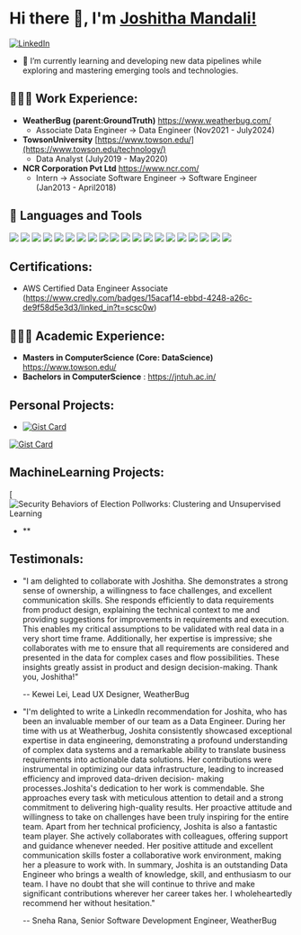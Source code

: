 
# Hi there 👋, I'm [Joshitha Mandali!](https://github.com/joshitha14/)
<a href="https://www.linkedin.com/in/joshithamandali/?locale=en_US" target="_blank">
    <img src="https://img.shields.io/badge/linkedin-%230077B5.svg?&style=for-the-badge&logo=linkedin&logoColor=white&color=071A2C" alt="LinkedIn"/>
</a>


 - 🌱 I’m currently learning and developing new data pipelines while exploring and mastering emerging tools and technologies.


## 👨🏽‍💻 Work Experience:
  - **WeatherBug (parent:GroundTruth)** https://www.weatherbug.com/
      - Associate Data Engineer -> Data Engineer (Nov2021 - July2024)
  - **TowsonUniversity** [https://www.towson.edu/](https://www.towson.edu/technology/)
      - Data Analyst (July2019 - May2020)
  - **NCR Corporation Pvt Ltd** https://www.ncr.com/
      - Intern -> Associate Software Engineer -> Software Engineer (Jan2013 - April2018)

## 💼 Languages and Tools
![](https://img.shields.io/badge/Python-3776AB?style=flat&logo=python&logoColor=white)
![](https://img.shields.io/badge/PostgreSQL-336791?style=flat&logo=postgresql&logoColor=white)
![](https://img.shields.io/badge/MySQL-4479A1?style=flat&logo=mysql&logoColor=white)
![](https://img.shields.io/badge/AWS-232F3E?style=flat&logo=amazon-aws&logoColor=white)
![](https://img.shields.io/badge/Google_Cloud-4285F4?style=flat&logo=google-cloud&logoColor=white)
![](https://img.shields.io/badge/Docker-2496ED?style=flat&logo=docker&logoColor=white)
![](https://img.shields.io/badge/Git-F05032?style=flat&logo=git&logoColor=white)
![](https://img.shields.io/badge/dbt-FF6F61?style=flat&logo=dbt&logoColor=white)
![](https://img.shields.io/badge/Spark-E25A1C?style=flat&logo=apache-spark&logoColor=white)
![](https://img.shields.io/badge/Databricks-FF3621?style=flat&logo=databricks&logoColor=white)
![](https://img.shields.io/badge/JavaScript-F7DF1E?style=flat&logo=javascript&logoColor=black)
![](https://img.shields.io/badge/Terraform-7B42BC?style=flat&logo=terraform&logoColor=white)
![](https://img.shields.io/badge/Kibana-005571?style=flat&logo=kibana&logoColor=white)
![](https://img.shields.io/badge/Machine_Learning-FF6F61?style=flat&logoColor=white)
![](https://img.shields.io/badge/SQL_Server-CC2927?style=flat&logo=microsoft-sql-server&logoColor=white)
![](https://img.shields.io/badge/Oracle_DB-F80000?style=flat&logo=oracle&logoColor=white)
![](https://img.shields.io/badge/Airflow-017CEE?style=flat&logo=apache-airflow&logoColor=white)
![](https://img.shields.io/badge/Looker-000000?style=flat&logo=looker&logoColor=white)
![](https://img.shields.io/badge/Power_BI-F2C811?style=flat&logo=microsoft-power-bi&logoColor=white)
![](https://img.shields.io/badge/Tableau-E97627?style=flat&logo=tableau&logoColor=white)

## Certifications:
  - AWS Certified Data Engineer Associate (https://www.credly.com/badges/15acaf14-ebbd-4248-a26c-de9f58d5e3d3/linked_in?t=scsc0w)
    
## 👨🏻‍🎓 Academic Experience:
  - **Masters in ComputerScience (Core: DataScience)** https://www.towson.edu/
  - **Bachelors in ComputerScience** : https://jntuh.ac.in/


## Personal Projects:
  - [![Gist Card](https://Modern-DataEngineering-Pipeline.app/gist?/pin?username=joshitha14&repo=Modern-DataEngineering-Pipeline)](https://github.com/joshitha14/Modern-DataEngineering-Pipeline)

[![Gist Card](https://github-readme-stats.vercel.app/api/gist?id=bbfce31e0217a3689c8d961a356cb10d)](https://gist.github.com/Yizack/bbfce31e0217a3689c8d961a356cb10d/)

## MachineLearning Projects:
[![Security Behaviors of Election Pollworks: Clustering and Unsupervised Learning]()
  - **



## Testimonals:

   - "I am delighted to collaborate with Joshitha. She demonstrates a strong sense of ownership, a willingness to face challenges, and excellent communication skills. 
      She responds efficiently to data requirements from product design, explaining the technical context to me and providing suggestions for improvements in requirements and execution. This enables my critical          assumptions to be validated with real data in a very short time frame. 
      Additionally, her expertise is impressive; she collaborates with me to ensure that all requirements are considered and presented in the data for complex cases and flow possibilities. These insights greatly         assist in product and design decision-making. 
      Thank you, Joshitha!"

       -- Kewei Lei, Lead UX Designer, WeatherBug
     
   - "I'm delighted to write a LinkedIn recommendation for Joshita, who has been an invaluable member of our team as a Data Engineer. 
      During her time with us at Weatherbug, Joshita consistently showcased exceptional expertise in data engineering, demonstrating a profound understanding of complex data systems and a remarkable ability to           translate business requirements into actionable data solutions. Her contributions were instrumental in optimizing our data infrastructure, leading to increased efficiency and improved data-driven decision-         making processes.Joshita's dedication to her work is commendable. She approaches every task with meticulous attention to detail and a strong commitment to delivering high-quality results. Her proactive             attitude and willingness to take on challenges have been truly inspiring for the entire team.
      Apart from her technical proficiency, Joshita is also a fantastic team player. She actively collaborates with colleagues, offering support and guidance whenever needed. Her positive attitude and excellent 
      communication skills foster a collaborative work environment, making her a pleasure to work with.
      In summary, Joshita is an outstanding Data Engineer who brings a wealth of knowledge, skill, and enthusiasm to our team. I have no doubt that she will continue to thrive and make significant contributions 
      wherever her career takes her. I wholeheartedly recommend her without hesitation."

       -- Sneha Rana, Senior Software Development Engineer, WeatherBug


